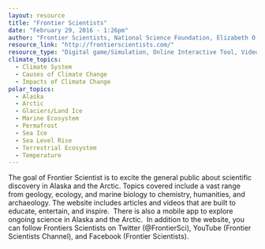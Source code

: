 ```yaml
---
layout: resource
title: "Frontier Scientists"
date: "February 29, 2016 - 1:26pm"
author: "Frontier Scientists, National Science Foundation, Elizabeth O'Connell"
resource_link: "http://frontierscientists.com/"
resource_type: "Digital game/Simulation, Online Interactive Tool, Video/Visualization, Curriculum, Website, Publication"
climate_topics:
  - Climate System
  - Causes of Climate Change
  - Impacts of Climate Change
polar_topics:
  - Alaska
  - Arctic
  - Glaciers/Land Ice
  - Marine Ecosystem
  - Permafrost
  - Sea Ice
  - Sea Level Rise
  - Terrestrial Ecosystem
  - Temperature
---
```


The goal of Frontier Scientist is to excite the general public about scientific discovery in Alaska and the Arctic. Topics covered include a vast range from geology, ecology, and marine biology to chemistry, humanities, and archaeology. The website includes articles and videos that are built to educate, entertain, and inspire.  There is also a mobile app to explore ongoing science in Alaska and the Arctic.  In addition to the website, you can follow Frontiers Scientists on Twitter (@FrontierSci), YouTube (Frontier Scientists Channel), and Facebook (Frontier Scientists). 